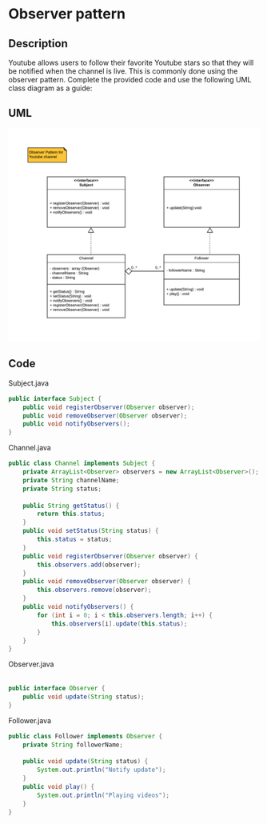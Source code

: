 # Observer pattern

## Description

Youtube allows users to follow their favorite Youtube stars so that they will be notified when the channel is live. This is commonly done using the observer pattern. Complete the provided code and use the following UML class diagram as a guide:

## UML

![observer_uml.png](observer_uml.png)

## Code

Subject.java

```java
public interface Subject {
    public void registerObserver(Observer observer);
    public void removeObserver(Observer observer);
    public void notifyObservers();
}
```

Channel.java

```java
public class Channel implements Subject {
    private ArrayList<Observer> observers = new ArrayList<Observer>();
    private String channelName;
    private String status;

    public String getStatus() {
        return this.status;
    }
    public void setStatus(String status) {
        this.status = status;
    }
    public void registerObserver(Observer observer) {
        this.observers.add(observer);
    }
    public void removeObserver(Observer observer) {
        this.observers.remove(observer);
    }
    public void notifyObservers() {
        for (int i = 0; i < this.observers.length; i++) {
            this.observers[i].update(this.status);
        }
    }
}
```

Observer.java

```java

public interface Observer {
    public void update(String status);
}
```

Follower.java

```java
public class Follower implements Observer {
    private String followerName;

    public void update(String status) {
        System.out.println("Notify update");
    }
    public void play() {
        System.out.println("Playing videos");
    }
}
```

